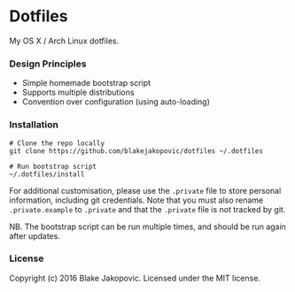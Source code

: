 # Dotfiles

My OS X / Arch Linux dotfiles.

### Design Principles
* Simple homemade bootstrap script
* Supports multiple distributions
* Convention over configuration (using auto-loading)

### Installation
```
# Clone the repo locally
git clone https://github.com/blakejakopovic/dotfiles ~/.dotfiles

# Run bootstrap script
~/.dotfiles/install
```
For additional customisation, please use the `.private` file to store personal information, including git credentials. Note that you must also rename `.private.example` to `.private` and that the `.private` file is not tracked by git.


NB. The bootstrap script can be run multiple times, and should be run again after updates.

### License

Copyright (c) 2016 Blake Jakopovic. Licensed under the MIT license.
